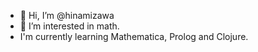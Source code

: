 - 👋 Hi, I’m @hinamizawa
- 👀 I’m interested in math. 
- I'm currently learning Mathematica, Prolog and Clojure.


<!---
hinamizawa/hinamizawa is a ✨ special ✨ repository because its `README.md` (this file) appears on your GitHub profile.
You can click the Preview link to take a look at your changes.
--->
